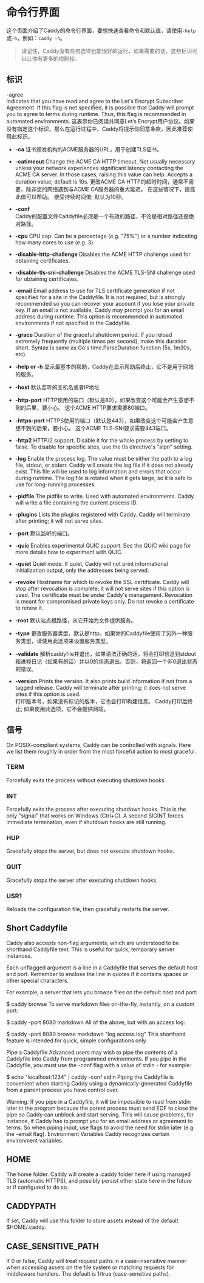 # 命令行界面
这个页面介绍了Caddy的命令行界面，要想快速查看命令和默认值，请使用`-help`或`-h`，例如：`caddy -h`。

> 请记住，Caddy没有任何选项也能很好的运行，如果需要的话，这些标识可以让你有更多的控制权。

## 标识
-agree  
Indicates that you have read and agree to the Let's Encrypt Subscriber Agreement. If this flag is not specified, it is possible that Caddy will prompt you to agree to terms during runtime. Thus, this flag is recommended in automated environments.
这表示你已阅读并同意Let‘s Encrypt用户协议。如果没有指定这个标识，那么在运行过程中，Caddy将提示你同意条款，因此推荐使用此标识。

*  **-ca**
证书颁发机构的ACME服务器的URL，用于创建TLS证书。

*  **-catimeout**
Change the ACME CA HTTP timeout. Not usually necessary unless your network experiences significant latency contacting the ACME CA server. In those cases, raising this value can help. Accepts a duration value; default is 10s.
更改ACME CA HTTP的超时时间，通常不需要，除非您的网络遇到与ACME CA服务器的重大延迟。 在这些情况下，提高此值可以帮助。 接受持续时间值; 默认为10秒。

*  **-conf**  
Caddy的配置文件Caddyfile必须是一个有效的路径，不论是相对路径还是绝对路径。

*  **-cpu**
CPU cap. Can be a percentage (e.g. "75%") or a number indicating how many cores to use (e.g. 3).

*  **-disable-http-challenge**
Disables the ACME HTTP challenge used for obtaining certificates.

*  **-disable-tls-sni-challenge**
Disables the ACME TLS-SNI challenge used for obtaining certificates.

*  **-email**
Email address to use for TLS certificate generation if not specified for a site in the Caddyfile. It is not required, but is strongly recommended so you can recover your account if you lose your private key. If an email is not available, Caddy may prompt you for an email address during runtime. This option is recommended in automated environments if not specified in the Caddyfile.

*  **-grace**
Duration of the graceful shutdown period. If you reload extremely frequently (multiple times per second), make this duration short. Syntax is same as Go's time.ParseDuration function (5s, 1m30s, etc).

*  **-help or -h**
显示最基本的帮助，Caddy在显示帮助后终止，它不是用于网站的服务。

*  **-host**
默认监听的主机名或者IP地址

*  **-http-port**
HTTP使用的端口（默认是80），如果改变这个可能会产生意想不到的后果，要小心。 这个ACME HTTP要求需要80端口。

*  **-https-port**
HTTPS使用的端口（默认是443），如果改变这个可能会产生意想不到的后果，要小心。 这个ACME TLS-SNI要求需要443端口。

*  **-http2**
HTTP/2 support. Disable it for the whole process by setting to false. To disable for specific sites, use the tls directive's "alpn" setting.

*  **-log**
Enable the process log. The value must be either the path to a log file, stdout, or stderr. Caddy will create the log file if it does not already exist. This file will be used to log information and errors that occur during runtime. The log file is rotated when it gets large, so it is safe to use for long-running processes.

*  **-pidfile**
The pidfile to write. Used with automated environments. Caddy will write a file containing the current process ID.

*  **-plugins**
Lists the plugins registered with Caddy. Caddy will terminate after printing; it will not serve sites.

*  **-port**
默认监听的端口。

*  **-quic**
Enables experimental QUIC support. See the QUIC wiki page for more details how to experiment with QUIC.

*  **-quiet**
Quiet mode. If quiet, Caddy will not print informational initialization output, only the addresses being served.

*  **-revoke**
Hostname for which to revoke the SSL certificate. Caddy will stop after revocation is complete; it will not serve sites if this option is used. The certificate must be under Caddy's management. Revocation is meant for compromised private keys only. Do not revoke a certificate to renew it.

*  **-root**
默认站点根路径，从它开始为文件提供服务。

*  **-type**
更改服务器类型，默认是http。如果你的Caddyfile使用了另外一种服务类型，请使用此选项来设置服务类型。

*  **-validate**
解析caddyfile并退出，如果语法正确的话，将会打印信息到stdout和进程日记（如果有的话）并以0的状态退出。否则，将返回一个非0退出状态的错误。

*  **-version**
Prints the version. It also prints build information if not from a tagged release. Caddy will terminate after printing; it does not serve sites if this option is used.  
打印版本号，如果没有标记的版本，它也会打印构建信息。 Caddy打印后终止; 如果使用此选项，它不会提供网站。

## 信号
On POSIX-compliant systems, Caddy can be controlled with signals. Here we list them roughly in order from the most forceful action to most graceful.

### TERM
Forcefully exits the process without executing shutdown hooks.

### INT
Forcefully exits the process after executing shutdown hooks. This is the only "signal" that works on Windows (Ctrl+C). A second SIGINT forces immediate termination, even if shutdown hooks are still running.

### HUP
Gracefully stops the server, but does not execute shutdown hooks.

### QUIT
Gracefully stops the server after executing shutdown hooks.

### USR1
Reloads the configuration file, then gracefully restarts the server.

## Short Caddyfile
Caddy also accepts non-flag arguments, which are understood to be shorthand Caddyfile text. This is useful for quick, temporary server instances.

Each unflagged argument is a line in a Caddyfile that serves the default host and port. Remember to enclose the line in quotes if it contains spaces or other special characters.

For example, a server that lets you browse files on the default host and port:

$ caddy browse
To serve markdown files on-the-fly, instantly, on a custom port:

$ caddy -port 8080 markdown
All of the above, but with an access log:

$ caddy -port 8080 browse markdown "log access.log"
This shorthand feature is intended for quick, simple configurations only.

Pipe a Caddyfile
Advanced users may wish to pipe the contents of a Caddyfile into Caddy from programmed environments. If you pipe in the Caddyfile, you must use the -conf flag with a value of stdin - for example:

$ echo "localhost:1234" | caddy -conf stdin
Piping the Caddyfile is convenient when starting Caddy using a dynamically-generated Caddyfile from a parent process you have control over.

Warning: If you pipe in a Caddyfile, it will be impossible to read from stdin later in the program because the parent process must send EOF to close the pipe so Caddy can unblock and start serving. This will cause problems, for instance, if Caddy has to prompt you for an email address or agreement to terms. So when piping input, use flags to avoid the need for stdin later (e.g. the -email flag).
Environment Variables
Caddy recognizes certain environment variables.

## HOME
The home folder. Caddy will create a .caddy folder here if using managed TLS (automatic HTTPS), and possibly persist other state here in the future or if configured to do so.

## CADDYPATH
If set, Caddy will use this folder to store assets instead of the default $HOME/.caddy.

## CASE_SENSITIVE_PATH
If 0 or false, Caddy will treat request paths in a case-insensitive manner when accessing assets on the file system or matching requests for middleware handlers. The default is 1/true (case-sensitive paths).